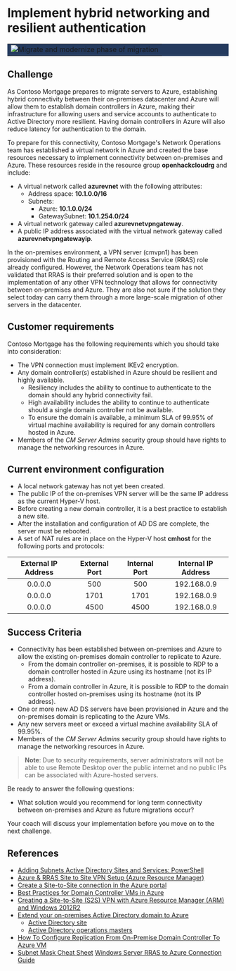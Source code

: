 # Implement hybrid networking and resilient authentication

<table style="width: 100%; background-color: #243A5E; text-align: center">
<tr>
<td align="center"><img style="border: 0px" src="images/migrate_header_migrate.png" alt="Migrate and modernize phase of migration" /></td>
</tr>
</table>

## Challenge

As Contoso Mortgage prepares to migrate servers to Azure, establishing hybrid connectivity between their on-premises datacenter and Azure will allow them to establish domain controllers in Azure, making their infrastructure for allowing users and service accounts to authenticate to Active Directory more resilient. Having domain controllers in Azure will also reduce latency for authentication to the domain.

To prepare for this connectivity, Contoso Mortgage's Network Operations team has established a virtual network in Azure and created the base resources necessary to implement connectivity between on-premises and Azure. These resources reside in the resource group **openhackcloudrg** and include:

* A virtual network called **azurevnet** with the following attributes:
    * Address space: **10.1.0.0/16**
    * Subnets:
        * Azure: **10.1.0.0/24**
        * GatewaySubnet: **10.1.254.0/24**
* A virtual network gateway called **azurevnetvpngateway**.
* A public IP address associated with the virtual network gateway called **azurevnetvpngatewayip**.

In the on-premises environment, a VPN server (cmvpn1) has been provisioned with the Routing and Remote Access Service (RRAS) role already configured. However, the Network Operations team has not validated that RRAS is their preferred solution and is open to the implementation of any other VPN technology that allows for connectivity between on-premises and Azure. They are also not sure if the solution they select today can carry them through a more large-scale migration of other servers in the datacenter.

## Customer requirements

Contoso Mortgage has the following requirements which you should take into consideration:

* The VPN connection must implement IKEv2 encryption.
* Any domain controller(s) established in Azure should be resilient and highly available.
    * Resiliency includes the ability to continue to authenticate to the domain should any hybrid connectivity fail.
    * High availability includes the ability to continue to authenticate should a single domain controller not be available.
    * To ensure the domain is available, a minimum SLA of 99.95% of virtual machine availability is required for any domain controllers hosted in Azure.
* Members of the *CM Server Admins* security group should have rights to manage the networking resources in Azure.

## Current environment configuration

* A local network gateway has not yet been created.
* The public IP of the on-premises VPN server will be the same IP address as the current Hyper-V host.
* Before creating a new domain controller, it is a best practice to establish a new site.
* After the installation and configuration of AD DS are complete, the server must be rebooted.
* A set of NAT rules are in place on the Hyper-V host **cmhost** for the following ports and protocols:

| External IP Address | External Port | Internal Port | Internal IP Address |
| :-----------------: | :-----------: | :-----------: | :-----------------: |
| 0.0.0.0             | 500           | 500           | 192.168.0.9         |
| 0.0.0.0             | 1701          | 1701          | 192.168.0.9         |
| 0.0.0.0             | 4500          | 4500          | 192.168.0.9         |

## Success Criteria

* Connectivity has been established between on-premises and Azure to allow the existing on-premises domain controller to replicate to Azure.
    * From the domain controller on-premises, it is possible to RDP to a domain controller hosted in Azure using its hostname (not its IP address).
    * From a domain controller in Azure, it is possible to RDP to the domain controller hosted on-premises using its hostname (not its IP address).
* One or more new AD DS servers have been provisioned in Azure and the on-premises domain is replicating to the Azure VMs.
* Any new servers meet or exceed a virtual machine availability SLA of 99.95%.
* Members of the *CM Server Admins* security group should have rights to manage the networking resources in Azure.

> **Note**: Due to security requirements, server administrators will not be able to use Remote Desktop over the public internet and no public IPs can be associated with Azure-hosted servers.

Be ready to answer the following questions:

* What solution would you recommend for long term connectivity between on-premises and Azure as future migrations occur?

Your coach will discuss your implementation before you move on to the next challenge.

## References

* <a href="http://www.thatlazyadmin.com/adding-subnets-active-directory-sites-and-services-powershell/" target="_blank">Adding Subnets Active Directory Sites and Services: PowerShell</a>
* <a href="http://www.buchatech.com/2016/09/azure-site-to-site-vpn-setup-azure-resource-manager/" target="_blank">Azure & RRAS Site to Site VPN Setup (Azure Resource Manager)</a>
* <a href="https://docs.microsoft.com/azure/vpn-gateway/vpn-gateway-howto-site-to-site-resource-manager-portal" target="_blank">Create a Site-to-Site connection in the Azure portal</a>
* <a href="https://www.petri.com/best-practices-domain-controller-vms-azure" target="_blank">Best Practices for Domain Controller VMs in Azure</a>
* <a href="https://scomandothergeekystuff.com/2016/09/19/creating-a-site-to-site-vpn-with-azure-resource-manager-arm-and-windows-2012r2/" target="_blank">Creating a Site-to-Site (S2S) VPN with Azure Resource Manager (ARM) and Windows 2012R2</a>
* <a href="https://docs.microsoft.com/azure/architecture/reference-architectures/identity/adds-extend-domain" target="_blank">Extend your on-premises Active Directory domain to Azure</a>
    * <a href="https://docs.microsoft.com/azure/architecture/reference-architectures/identity/adds-extend-domain#active-directory-site" target="_blank">Active Directory site</a>
    * <a href="https://docs.microsoft.com/azure/architecture/reference-architectures/identity/adds-extend-domain#active-directory-operations-masters" target="_blank">Active Directory operations masters</a>
* <a href="https://vmarena.com/how-to-configure-replication-from-on-premise-domain-controller-to-azure-vm/" target="_blank">How To Configure Replication From On-Premise Domain Controller To Azure VM</a>
* <a href="https://dnsmadeeasy.com/support/subnet/" target="_blank">Subnet Mask Cheat Sheet</a>
[Windows Server RRAS to Azure Connection Guide](https://charbelnemnom.com/site-to-site-vpn-azure-and-windows-rras-server/)
